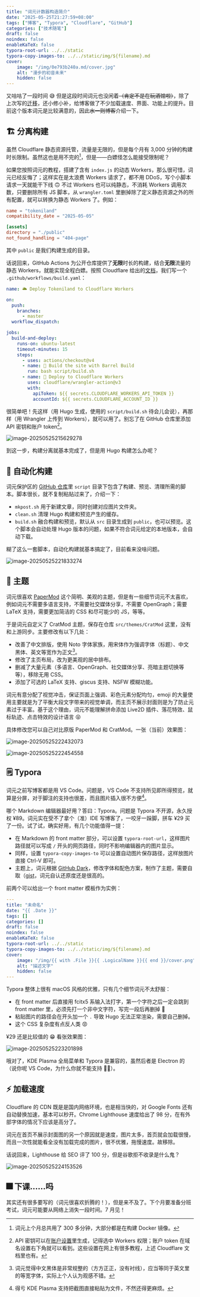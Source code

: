 ```yaml
---
title: "词元计数器构造简介"
date: "2025-05-25T21:27:59+08:00"
tags: ["博客", "Typora", "Cloudflare", "GitHub"]
categories: ["技术随笔"]
draft: false
noindex: false
enableKaTeX: false
typora-root-url: ../../static
typora-copy-images-to: ../../static/img/${filename}.md
cover:
    image: "/img/0e793b240a.md/cover.jpg"
    alt: "漫步的初音未来"
    hidden: false
---
```


又咕咕了一段时间 😅 但是这段时间词元也没闲着~~（肯定不是在玩酒馆啦）~~，除了上次写的[迁移](https://hi.tokenisite.top/posts/4734b690d8/)，还小修小补，给博客做了不少加载速度、界面、功能上的提升。目前这个版本词元是比较满意的，因此~~水一则博客~~介绍一下。

## 🏗️ 分离构建

虽然 Cloudflare 静态资源托管，流量是无限的，但是每个月有 3,000 分钟的构建时长限制。虽然这也是用不完的[^1]，但是——白嫖怪怎么能接受限制呢？

[^1]: 词元上个月总共用了 300 多分钟，大部分都是在构建 Docker 镜像。

如果您按照词元的教程，搭建了含有 `index.js` 的动态 Workers，那么很可惜，词元已经反悔了；这样实在是太浪费 Workers 请求了，都不用 DDoS，写个小脚本请求一天就能干下线 🙃 不过 Workers 也可以纯静态，不消耗 Workers 调用次数，只要删除所有 JS 脚本，从 `wrangler.toml` 里删掉除了定义静态资源之外的所有配置，就可以转换为静态 Workers 了。例如：

```toml 
name = "tokeniland"
compatibility_date = "2025-05-05"

[assets]
directory = "./public"
not_found_handling = "404-page"
```

其中 `public` 是我们构建生成的目录。

话说回来，GitHub Actions 为公开仓库提供了**无限**时长的构建，结合**无限**流量的静态 Workers，就能实现全程白嫖。按照 Cloudflare 给出的[文档](https://developers.cloudflare.com/workers/ci-cd/external-cicd/github-actions/)，我们写一个 `.github/workflows/build.yaml`：

```yaml
name: 🌥️ Deploy Tokeniland to Cloudflare Workers

on:
  push:
    branches:
      - master
  workflow_dispatch:

jobs:
  build-and-deploy:
    runs-on: ubuntu-latest
    timeout-minutes: 15
    steps:
      - uses: actions/checkout@v4
      - name: 🚧 Build the site with Barrel Build
        run: bash script/build.sh
      - name: 🚀 Deploy to Cloudflare Workers
        uses: cloudflare/wrangler-action@v3
        with:
          apiToken: ${{ secrets.CLOUDFLARE_WORKERS_API_TOKEN }}
          accountId: ${{ secrets.CLOUDFLARE_ACCOUNT_ID }}
```

很简单吧！先这样（用 Hugo 生成，使用的 `script/build.sh` 待会儿会说），再那样（用 Wrangler 上传到 Workers），就可以用了。别忘了在 GitHub 仓库里添加 API 密钥和账户 token[^2]。

[^2]: API 密钥可以在[账户设置](https://dash.cloudflare.com/profile/api-tokens)里生成，记得选中 Workers 权限；账户 token 在域名设置右下角就可以看到。这些设置在网上有很多教程，上述 Cloudflare 文档里也有。

![image-20250525215629278](/img/0e793b240a.md/image-20250525215629278.png)

到这一步，构建分离就基本完成了，但是用 Hugo 构建怎么办呢？

## 🚧 自动化构建

词元保护区的 [GitHub 仓库](https://github.com/tokenicrat/tokeniland)里 `script` 目录下包含了构建、预览、清理所需的脚本。脚本很长，就不复制粘贴过来了，介绍一下：

- `mkpost.sh` 用于新建文章，同时创建对应图片文件夹。
- `clean.sh` 清理 Hugo 构建和预览产生的缓存。
- `build.sh` 融合构建和预览，默认从 `src` 目录生成到 `public`，也可以预览。这个脚本会自动处理 Hugo 版本的问题，如果不符合词元给定的本地版本，会自动下载。

糊了这么一套脚本，自动化构建就基本搞定了，目前看来没啥问题。

![image-20250525221833274](/img/0e793b240a.md/image-20250525221833274.png)

## 🎨 主题

词元很喜欢 [PaperMod](https://github.com/adityatelange/hugo-PaperMod) 这个简明、美观的主题，但是有一些细节词元不太喜欢，例如词元不需要多语言支持，不需要社交媒体分享，不需要 OpenGraph；需要 LaTeX 支持，需要更加简洁的 CSS 和尽可能少的 JS，等等。

于是词元自定义了 CratMod 主题，保存在仓库 `src/themes/CratMod` 这里，没有和上游同步。主要修改有以下几处：

- 改善了中文排版，使用 Noto 字体家族，用宋体作为强调字体（标题）、中文黑体、英文等宽作为正文[^3]。
- 修改了主页布局，改为更美观的居中排布。
- 删减了大量元素（多语言、OpenGraph、社交媒体分享、亮暗主题切换等等），移除无用 CSS。
- 添加了可选的 LaTeX 支持、giscus 支持、NSFW 模糊功能。

[^3]: 词元觉得中文黑体是非常规整的（方方正正，没有衬线），应当等同于英文里的等宽字体，实际上个人认为观感不错。

词元有意分配了视觉冲击，保证页面上强调、彩色元素分配均匀，emoji 的大量使用主要就是为了平衡大段文字带来的视觉单调，而主页不展示封面则是为了防止元素过于丰富。基于这个理由，词元不能理解拼命添加 Live2D 插件、落花特效、鼠标轨迹、点击特效的设计语言 😝

具体修改您可以自己对比原版 PaperMod 和 CratMod。一张（当前）效果图：

![image-20250525222432073](/img/0e793b240a.md/image-20250525222432073.png)

![image-20250525222454558](/img/0e793b240a.md/image-20250525222454558.png)

## 🗒️ Typora

词元之前写博客都是用 VS Code。问题是，VS Code 不支持所见即所得预览，就算是分屏，对于脚注的支持也很差，而且图片插入很不方便[^4]。

[^4]: 得亏 KDE Plasma 支持把截图直接粘贴为文件，不然还得更麻烦。

哪个 Markdown 编辑器最好用？答曰：Typora。问题是 Typora 不开源，永久授权 ¥89。词元实在受不了拿个（准）IDE 写博客了，一咬牙一跺脚，拼车 ¥29 买了一份。试了试，确实好用，有几个功能值得一提：

- 在 Markdown 的 front matter 部分，可以设置 `typora-root-url`，这样图片路径就可以写成 `/` 开头的网页路径，同时不影响编辑器内的图片显示。
- 同样，设置 `typora-copy-images-to` 可以设置自动图片保存路径，这样放图片直接 Ctrl-V 即可。
- 主题上，词元根据 [GitHub Dark](https://theme.typora.io/theme/Typora-GitHub-Themes/)，修改字体和配色方案，制作了主题，需要自取（[gist](https://gist.github.com/tokenicrat/b51021aa770025850c492e90c2fec43c)，词元自认还原度还是很高的。

前两个可以给出一个 front matter 模板作为实例：

```yaml
---
title: "未命名"
date: "{{ .Date }}"
tags: []
categories: []
draft: false
noindex: false
enableKaTeX: false
typora-root-url: ../../static
typora-copy-images-to: ../../static/img/${filename}.md
cover:
    image: "/img/{{ with .File }}{{ .LogicalName }}{{ end }}/cover.png"
    alt: "描述文字"
    hidden: false
---
```

Typora 整体上很有 macOS 风格的优雅，只有几个细节词元不太舒服：

- 在 front matter 后直接用 fcitx5 系输入法打字，第一个字符之后一定会跳到 front matter 里，必须先打一个非中文字符，写完一段后再删掉 🤔
- 粘贴图片的路径会在开头加一个 `.` 导致 Hugo 无法正常渲染，需要自己删掉。
- 这个 CSS 复杂度有点反人类 😡

¥29 还是比较值的 😁 看张效果图：

![image-20250525223201898](/img/0e793b240a.md/image-20250525223201898.png)

哦对了，KDE Plasma 全局菜单和 Typora 是兼容的，虽然后者是 Electron 的（说你呢 VS Code，为什么你就不能支持 😮‍💨）。

## ⚡ 加载速度

Cloudflare 的 CDN 既是是国内网络环境，也是相当快的，对 Google Fonts 还有自动替换加速，基本可以秒开。Chrome Lighthouse 速度给出了 98 分，在有外部字体的情况下应该是高分了。

词元在首页不展示封面图的另一个原因就是速度，图片太多，首页就会加载很慢，而且一次性就能看全没有加载完成的图片，很不优雅，拖慢速度。故移除。

话说回来，Lighthouse 给 SEO 评了 100 分，但是谷歌拒不收录是什么鬼？

![image-20250525224153526](/img/0e793b240a.md/image-20250525224153526.png)

## 🎆 下课……吗

其实还有很多要写的（词元很喜欢折腾的！），但是来不及了。下个月要准备分班考试，词元可能要从网络上消失一段时间。7 月见！
